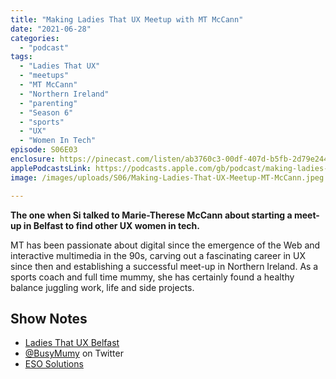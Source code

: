 ```yaml
---
title: "Making Ladies That UX Meetup with MT McCann"
date: "2021-06-28"
categories: 
  - "podcast"
tags: 
  - "Ladies That UX"
  - "meetups"
  - "MT McCann"
  - "Northern Ireland"
  - "parenting"
  - "Season 6"
  - "sports"
  - "UX"
  - "Women In Tech"
episode: S06E03
enclosure: https://pinecast.com/listen/ab3760c3-00df-407d-b5fb-2d79e244f7f6.mp3
applePodcastsLink: https://podcasts.apple.com/gb/podcast/making-ladies-that-ux-meetups-with-mt-mccann/id1490247567?i=1000587027789
image: /images/uploads/S06/Making-Ladies-That-UX-Meetup-MT-McCann.jpeg

---
```


**The one when Si talked to Marie-Therese McCann about starting a meet-up in Belfast to find other UX women in tech.**

MT has been passionate about digital since the emergence of the Web and interactive multimedia in the 90s, carving out a fascinating career in UX since then and establishing a successful meet-up in Northern Ireland. As a sports coach and full time mummy, she has certainly found a healthy balance juggling work, life and side projects.

## Show Notes

- [Ladies That UX Belfast](https://twitter.com/ladiesthatuxbel?s=21)
- [@BusyMumy](http://twitter.com/BusyMumy) on Twitter
- [ESO Solutions](https://twitter.com/eso_solutions?s=21)
